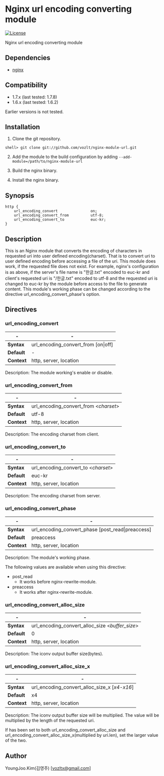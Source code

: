 Nginx url encoding converting module
==========

[![License](http://img.shields.io/badge/license-BSD-brightgreen.svg)](https://github.com/vozlt/nginx-module-url/blob/master/LICENSE)

Nginx url encoding converting module

## Dependencies
* [nginx](http://nginx.org)

## Compatibility
* 1.7.x (last tested: 1.7.8)
* 1.6.x (last tested: 1.6.2)

Earlier versions is not tested.

## Installation

1. Clone the git repository.

  ```
  shell> git clone git://github.com/vozlt/nginx-module-url.git
  ```

2. Add the module to the build configuration by adding 
  `--add-module=/path/to/nginx-module-url`

3. Build the nginx binary.

4. Install the nginx binary.

## Synopsis

```Nginx
http {
    url_encoding_convert               on;
    url_encoding_convert_from          utf-8;
    url_encoding_convert_to            euc-kr;
}
```

## Description
This is an Nginx module that converts the encoding of characters in requested uri into user defined encoding(charset).
That is to convert uri to user defined encoding before accessing a file of the uri.
This module does work, if the requested file does not exist.
For example, nginx's configuration is as above, if the server's file name is "한글.txt"
encoded to euc-kr and client's requested uri is "/한글.txt" encoded to utf-8 and 
the requested uri is changed to euc-kr by the module before access to the file to generate content.
This module's working phase can be changed according to the directive url_encoding_convert_phase's option.

## Directives

### url_encoding_convert

| -   | - |
| --- | --- |
| **Syntax**  | url_encoding_convert_from [on\|off] |
| **Default** | - |
| **Context** | http, server, location |

Description: The module working's enable or disable.

### url_encoding_convert_from

| -   | - |
| --- | --- |
| **Syntax**  | url_encoding_convert_from \<*charset*\> |
| **Default** | utf-8 |
| **Context** | http, server, location |

Description: The encoding charset from client.

### url_encoding_convert_to

| -   | - |
| --- | --- |
| **Syntax**  | url_encoding_convert_to \<*charset*\> |
| **Default** | euc-kr |
| **Context** | http, server, location |

Description: The encoding charset from server.

### url_encoding_convert_phase

| -   | - |
| --- | --- |
| **Syntax**  | url_encoding_convert_phase [post_read\|preaccess] |
| **Default** | preaccess |
| **Context** | http, server, location |

Description: The module's working phase.


The following values are available when using this directive:

* post_read
  * It works before nginx-rewrite-module.
* preaccess
  * It works after nginx-rewrite-module.

### url_encoding_convert_alloc_size

| -   | - |
| --- | --- |
| **Syntax**  | url_encoding_convert_alloc_size \<*buffer_size*\> |
| **Default** | 0 |
| **Context** | http, server, location |

Description: The iconv output buffer size(bytes).

### url_encoding_convert_alloc_size_x

| -   | - |
| --- | --- |
| **Syntax**  | url_encoding_convert_alloc_size_x [*x4-x16*] |
| **Default** | x4 |
| **Context** | http, server, location |

Description: The iconv output buffer size will be multiplied.
The value will be multiplied by the length of the requested uri.

If has been set to both url_encoding_convert_alloc_size and url_encoding_convert_alloc_size_x(multiplied by uri.len), set the larger value of the two.

## Author
YoungJoo.Kim(김영주) [<vozltx@gmail.com>]
